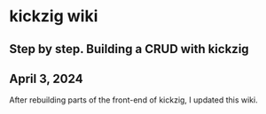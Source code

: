 # kickzig wiki

## Step by step. Building a CRUD with kickzig

## April 3, 2024

After rebuilding parts of the front-end of kickzig, I updated this wiki.
